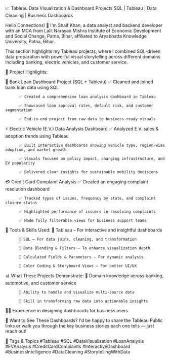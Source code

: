 📈 Tableau Data Visualization & Dashboard Projects
SQL | Tableau | Data Cleaning | Business Dashboards

Hello Connections! 👋
I'm Shaif Khan, a data analyst and backend developer with an MCA from Lalit Narayan Mishra Institute of Economic Development and Social Change, Patna, Bihar, affiliated to Aryabhatta Knowledge University, Patna, Bihar.

This section highlights my Tableau projects, where I combined SQL-driven data preparation with powerful visual storytelling across different domains including banking, electric vehicles, and customer service.

🧾 Project Highlights:

🏦 Bank Loan Dashboard Project (SQL + Tableau)
          ✅ Cleaned and joined bank loan data using SQL
          
          ✅ Created a comprehensive loan analysis dashboard in Tableau
          
          ✅ Showcased loan approval rates, default risk, and customer segmentation
          
          ✅ End-to-end project from raw data to business-ready visuals

⚡ Electric Vehicle (E.V.) Data Analysis Dashboard
          ✅ Analyzed E.V. sales & adoption trends using Tableau
          
          ✅ Built interactive dashboards showing vehicle type, region-wise adoption, and market growth
          
          ✅ Visuals focused on policy impact, charging infrastructure, and EV popularity
          
          ✅ Delivered clear insights for sustainable mobility decisions

💳 Credit Card Complaint Analysis
          ✅ Created an engaging complaint resolution dashboard
          
          ✅ Tracked types of issues, frequency by state, and complaint closure status
          
          ✅ Highlighted performance of issuers in resolving complaints
          
          ✅ Made fully filterable views for business support teams

🧰 Tools & Skills Used:
          🔹 Tableau – For interactive and insightful dashboards
          
          🔹 SQL – For data joins, cleaning, and transformation
          
          🔹 Data Blending & Filters – To enhance visualization depth
          
          🔹 Calculated Fields & Parameters – For dynamic analysis
          
          🔹 Color Coding & Storyboard Views – For better UI/UX

📊 What These Projects Demonstrate:
          📌 Domain knowledge across banking, automotive, and customer service
          
          🧠 Ability to handle and visualize multi-source data
          
          🧹 Skill in transforming raw data into actionable insights
          
🧑‍💼 Experience in designing dashboards for business users

🔗 Want to See These Dashboards?
I'd be happy to share the Tableau Public links or walk you through the key business stories each one tells — just reach out!

📌 Tags & Topics
#Tableau #SQL #DataVisualization #LoanAnalysis #EVAnalysis #CreditCardComplaints #InteractiveDashboard #BusinessIntelligence #DataCleaning #StorytellingWithData
